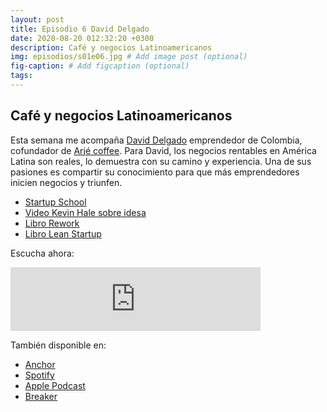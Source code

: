 ```yaml
---
layout: post
title: Episodio 6 David Delgado
date: 2020-08-20 012:32:20 +0300
description: Café y negocios Latinoamericanos
img: episodios/s01e06.jpg # Add image post (optional)
fig-caption: # Add figcaption (optional)
tags:
---
```


## Café y negocios Latinoamericanos

Esta semana me acompaña [David Delgado](https://twitter.com/damaderu) emprendedor de Colombia, cofundador de [Arjé coffee](https://arjecoffee.co/). Para David, los negocios rentables en América Latina son reales, lo demuestra con su camino y experiencia. Una de sus pasiones es compartir su conocimiento para que más emprendedores inicien negocios y triunfen.

* [Startup School](https://www.startupschool.org/)
* [Video Kevin Hale sobre idesa](https://www.youtube.com/watch?v=DOtCl5PU8F0)
* [Libro Rework](https://basecamp.com/books/rework)
* [Libro Lean Startup](http://theleanstartup.com/)

Escucha ahora:

<iframe src="https://anchor.fm/espaciosabiertos/embed/episodes/Caf-y-negocios-Latinoamericanos-eiufa2" height="102px" width="400px" frameborder="0" scrolling="no"></iframe>

También disponible en:

* [Anchor](https://anchor.fm/espaciosabiertos)
* [Spotify](https://open.spotify.com/show/0OZYcWCNqmhiql61kqu6ay)
* [Apple Podcast](https://podcasts.apple.com/mx/podcast/espacios-abiertos/id1522707168)
* [Breaker](https://www.breaker.audio/p/espacios-abiertos/)
